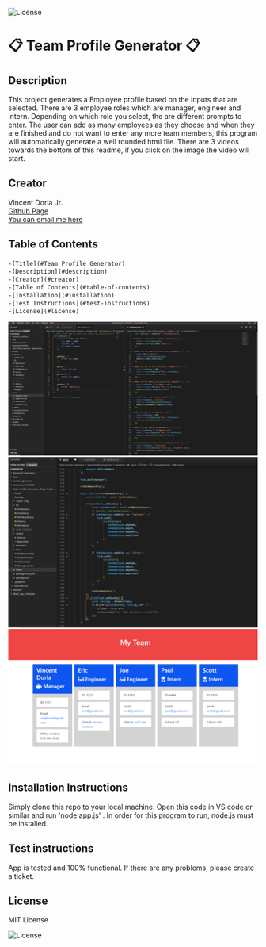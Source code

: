 
  ![License](https://img.shields.io/badge/License-MIT_License-red)

   # 📋 Team Profile Generator 📋

  ## Description

  This project generates a Employee profile based on the inputs that are selected.  There are 3 employee roles which are manager, engineer and intern.  Depending on which role you select, the are different prompts to enter.  The user can add as many employees as they choose and when they are finished and do not want to enter any more team members, this program will automatically generate a well rounded html file.  There are 3 videos towards the bottom of this readme, if you click on the image the video will start.

  ## Creator

  Vincent Doria Jr. <br>
  <a href='https://github.com/Cenzo-cmd' target='_blank'> Github Page</a><br>
  <a href="vrdphone@gmail.com">You can email me here</a>

  
  ## Table of Contents

    -[Title](#Team Profile Generator)
    -[Description](#description)
    -[Creator](#creator)
    -[Table of Contents](#table-of-contents)
    -[Installation](#installation)
    -[Test Instructions](#test-instructions)
    -[License](#license)
    
    
  
 [![Video 1](./Assets/img/team1.png)](https://drive.google.com/file/d/14zJSuMaIP2KRx5hbBb8ouxlf9uK01EoT/view)
[![Video 2](./Assets/img/team2.png)](https://drive.google.com/file/d/16iTVsUzMxhDIxIQ5A8sb1s20BPidJ7cy/view)
[![Video 3](./Assets/img/team3.png)](https://drive.google.com/file/d/1EF-4SEE5GHA8Yc7MZZnixniIA_Wd1Czc/view)

  ## Installation Instructions

  Simply clone this repo to your local machine.  Open this code in VS code or similar and run 'node app.js' .  In order for this program to run, node.js must be installed.

  ## Test instructions

  App is tested and 100% functional.  If there are any problems, please create a ticket.

  ## License
   
  MIT License

  ![License](https://img.shields.io/badge/License-MIT_License-red)
